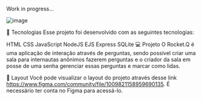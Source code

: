 Work in progress...

![image](https://user-images.githubusercontent.com/74261712/137648748-c9299e1a-9aad-4f9e-808b-5393a40062bb.png)

🚀 Tecnologias
Esse projeto foi desenvolvido com as seguintes tecnologias:

HTML
CSS
JavaScript
NodeJS
EJS
Express
SQLite
💻 Projeto
O Rocket.Q é uma aplicação de interação através de perguntas, sendo possível criar uma sala para internautas anônimos fazerem perguntas e o criador da sala em posse de uma senha gerenciar essas perguntas e marcar como lidas.

🔖 Layout
Você pode visualizar o layout do projeto através desse link https://www.figma.com/community/file/1009821158959690135. É necessário ter conta no Figma para acessá-lo.
